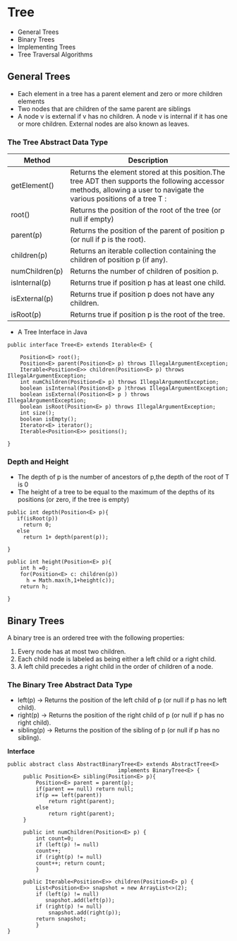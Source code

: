 # Tree
* General Trees
* Binary Trees
* Implementing Trees
* Tree Traversal Algorithms

## General Trees
* Each element in a tree has a parent element and zero or more children elements
* Two nodes that are children of the same parent are siblings
* A node v is external if v has no children. A node v is internal if it has one or more children. External nodes are also known as leaves.

### The Tree Abstract Data Type

|Method|Description|
|------|-----------|
|getElement()| Returns the element stored at this position.The tree ADT then supports the following accessor methods, allowing a user to navigate the various positions of a tree T :
|root()|Returns the position of the root of the tree (or null if empty)|
|parent(p)|Returns the position of the parent of position p (or null if p is the root).
|children(p)|Returns an iterable collection containing the children of position p (if any).
|numChildren(p)|Returns the number of children of position p.
|isInternal(p)| Returns true if position p has at least one child.
|isExternal(p)| Returns true if position p does not have any children. 
|isRoot(p)| Returns true if position p is the root of the tree.


* A Tree Interface in Java

```
public interface Tree<E> extends Iterable<E> {
	
	Position<E> root();
	Position<E> parent(Position<E> p) throws IllegalArgumentException;
	Iterable<Position<E>> children(Position<E> p) throws IllegalArgumentException;
	int numChildren(Position<E> p) throws IllegalArgumentException;
	boolean isInternal(Position<E> p )throws IllegalArgumentException;
	boolean isExternal(Position<E> p ) throws IllegalArgumentException;
	boolean isRoot(Position<E> p) throws IllegalArgumentException;
	int size();
	boolean isEmpty();
	Iterator<E> iterator();
	Iterable<Position<E>> positions();

}
```

### Depth and Height
* The depth of p is the number of ancestors of p,the depth of the root of T is 0
* The height of a tree to be equal to the maximum of the depths of its positions (or zero, if the tree is empty)

```
public int depth(Position<E> p){
   if(isRoot(p))
     return 0;
   else
     return 1+ depth(parent(p));

}

public int height(Position<E> p){
    int h =0;
    for(Position<E> c: children(p))
      h = Math.max(h,1+height(c));
    return h;
    
}
```

## Binary Trees
A binary tree is an ordered tree with the following properties:
1. Every node has at most two children.
2. Each child node is labeled as being either a left child or a right child.
3. A left child precedes a right child in the order of children of a node.

### The Binary Tree Abstract Data Type

* left(p) -> Returns the position of the left child of p (or null if p has no left child).
* right(p) -> Returns the position of the right child of p (or null if p has no right child).
* sibling(p) -> Returns the position of the sibling of p (or null if p has no sibling).

**Interface**
```
public abstract class AbstractBinaryTree<E> extends AbstractTree<E> 
                                   implements BinaryTree<E> {
     public Position<E> sibling(Position<E> p){
    	 Position<E> parent = parent(p);
    	 if(parent == null) return null;
    	 if(p == left(parent))
    		 return right(parent);
    	 else
    		 return right(parent);
     }
     
     public int numChildren(Position<E> p) {
    	 int count=0;
    	 if (left(p) != null)
    	 count++;
    	 if (right(p) != null)
    	 count++; return count;
    	 }
    
     public Iterable<Position<E>> children(Position<E> p) {
    	 List<Position<E>> snapshot = new ArrayList<>(2); 
    	 if (left(p) != null)
    	    snapshot.add(left(p)); 
    	 if (right(p) != null)
    	     snapshot.add(right(p)); 
    	 return snapshot;
    	 }
}

```
